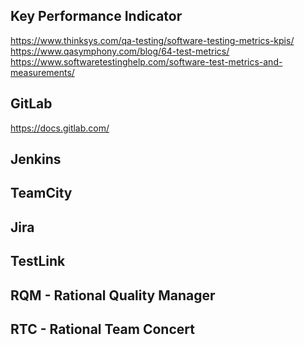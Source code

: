 Key Performance Indicator
---
https://www.thinksys.com/qa-testing/software-testing-metrics-kpis/  
https://www.qasymphony.com/blog/64-test-metrics/  
https://www.softwaretestinghelp.com/software-test-metrics-and-measurements/  

GitLab
---
https://docs.gitlab.com/  

Jenkins
---

TeamCity
---

Jira
---

TestLink
---

RQM - Rational Quality Manager
---

RTC - Rational Team Concert
---
